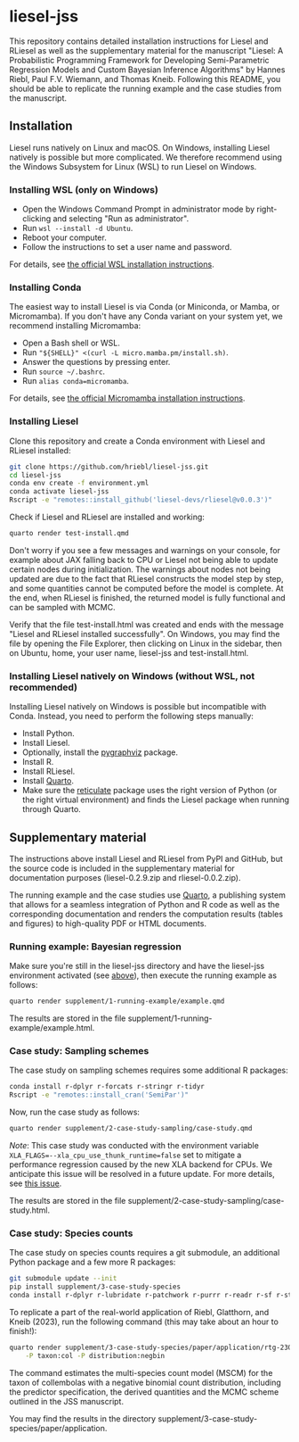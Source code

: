 # liesel-jss

This repository contains detailed installation instructions for Liesel and RLiesel as well as the supplementary material for the manuscript "Liesel: A Probabilistic Programming Framework for Developing Semi-Parametric Regression Models and Custom Bayesian Inference Algorithms" by Hannes Riebl, Paul F.V. Wiemann, and Thomas Kneib. Following this README, you should be able to replicate the running example and the case studies from the manuscript.

## Installation

Liesel runs natively on Linux and macOS. On Windows, installing Liesel natively is possible but more complicated. We therefore recommend using the Windows Subsystem for Linux (WSL) to run Liesel on Windows.

### Installing WSL (only on Windows)

- Open the Windows Command Prompt in administrator mode by right-clicking and selecting "Run as administrator".
- Run `wsl --install -d Ubuntu`.
- Reboot your computer.
- Follow the instructions to set a user name and password.

For details, see [the official WSL installation instructions](https://learn.microsoft.com/en-us/windows/wsl/install).

### Installing Conda

The easiest way to install Liesel is via Conda (or Miniconda, or Mamba, or Micromamba). If you don't have any Conda variant on your system yet, we recommend installing Micromamba:

- Open a Bash shell or WSL.
- Run `"${SHELL}" <(curl -L micro.mamba.pm/install.sh)`.
- Answer the questions by pressing enter.
- Run `source ~/.bashrc`.
- Run `alias conda=micromamba`.

For details, see [the official Micromamba installation instructions](https://mamba.readthedocs.io/en/latest/installation/micromamba-installation.html).

### Installing Liesel

Clone this repository and create a Conda environment with Liesel and RLiesel installed:

```sh
git clone https://github.com/hriebl/liesel-jss.git
cd liesel-jss
conda env create -f environment.yml
conda activate liesel-jss
Rscript -e "remotes::install_github('liesel-devs/rliesel@v0.0.3')"
```

Check if Liesel and RLiesel are installed and working:

```sh
quarto render test-install.qmd
```

Don't worry if you see a few messages and warnings on your console, for example about JAX falling back to CPU or Liesel not being able to update certain nodes during initialization. The warnings about nodes not being updated are due to the fact that RLiesel constructs the model step by step, and some quantities cannot be computed before the model is complete. At the end, when RLiesel is finished, the returned model is fully functional and can be sampled with MCMC.

Verify that the file test-install.html was created and ends with the message "Liesel and RLiesel installed successfully". On Windows, you may find the file by opening the File Explorer, then clicking on Linux in the sidebar, then on Ubuntu, home, your user name, liesel-jss and test-install.html.

### Installing Liesel natively on Windows (without WSL, not recommended)

Installing Liesel natively on Windows is possible but incompatible with Conda. Instead, you need to perform the following steps manually:

- Install Python.
- Install Liesel.
- Optionally, install the [pygraphviz](https://pygraphviz.github.io/) package.
- Install R.
- Install RLiesel.
- Install [Quarto](https://quarto.org/).
- Make sure the [reticulate](https://rstudio.github.io/reticulate/) package uses the right version of Python (or the right virtual environment) and finds the Liesel package when running through Quarto.

## Supplementary material

The instructions above install Liesel and RLiesel from PyPI and GitHub, but the source code is included in the supplementary material for documentation purposes (liesel-0.2.9.zip and rliesel-0.0.2.zip).

The running example and the case studies use [Quarto](https://quarto.org/), a publishing system that allows for a seamless integration of Python and R code as well as the corresponding documentation and renders the computation results (tables and figures) to high-quality PDF or HTML documents.

### Running example: Bayesian regression

Make sure you're still in the liesel-jss directory and have the liesel-jss environment activated (see [above](#installing-liesel)), then execute the running example as follows:

```sh
quarto render supplement/1-running-example/example.qmd
```

The results are stored in the file supplement/1-running-example/example.html.

### Case study: Sampling schemes

The case study on sampling schemes requires some additional R packages:

```sh
conda install r-dplyr r-forcats r-stringr r-tidyr
Rscript -e "remotes::install_cran('SemiPar')"
```

Now, run the case study as follows:

```sh
quarto render supplement/2-case-study-sampling/case-study.qmd
```

*Note*: This case study was conducted with the environment variable `XLA_FLAGS=--xla_cpu_use_thunk_runtime=false` set to mitigate a performance regression caused by the new XLA backend for CPUs. We anticipate this issue will be resolved in a future update. For more details, see [this issue](https://github.com/liesel-devs/liesel/issues/242).

The results are stored in the file supplement/2-case-study-sampling/case-study.html.

### Case study: Species counts

The case study on species counts requires a git submodule, an additional Python package and a few more R packages:

```sh
git submodule update --init
pip install supplement/3-case-study-species
conda install r-dplyr r-lubridate r-patchwork r-purrr r-readr r-sf r-stringr r-tidyr
```

To replicate a part of the real-world application of Riebl, Glatthorn, and Kneib (2023), run the following command (this may take about an hour to finish!):

```sh
quarto render supplement/3-case-study-species/paper/application/rtg-2300.qmd \
    -P taxon:col -P distribution:negbin
```

The command estimates the multi-species count model (MSCM) for the taxon of collembolas with a negative binomial count distribution, including the predictor specification, the derived quantities and the MCMC scheme outlined in the JSS manuscript.

You may find the results in the directory supplement/3-case-study-species/paper/application.
